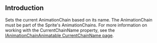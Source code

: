 ## Introduction

Sets the current AnimationChain based on its name. The AnimationChain must be part of the Sprite's AnimationChains. For more information on working with the CurrentChainName property, see the [IAnimationChainAnimatable CurrentChainName page](/documentation/api/flatredball/graphics/animation/flatredball-graphics-ianimationchainanimatable/currentchainname.md).
